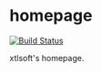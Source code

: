 # homepage

[![Build Status](https://travis-ci.com/xtlsoft/homepage.svg?token=XdzgD7q7ESxvMAHp9Ybj&branch=master)](https://travis-ci.com/xtlsoft/homepage)

xtlsoft's homepage.
